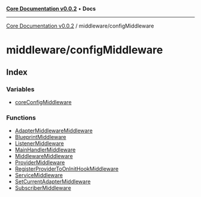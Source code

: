[**Core Documentation v0.0.2**](../../README.md) • **Docs**

***

[Core Documentation v0.0.2](../../modules.md) / middleware/configMiddleware

# middleware/configMiddleware

## Index

### Variables

- [coreConfigMiddleware](variables/coreConfigMiddleware.md)

### Functions

- [AdapterMiddlewareMiddleware](functions/AdapterMiddlewareMiddleware.md)
- [BlueprintMiddleware](functions/BlueprintMiddleware.md)
- [ListenerMiddleware](functions/ListenerMiddleware.md)
- [MainHandlerMiddleware](functions/MainHandlerMiddleware.md)
- [MiddlewareMiddleware](functions/MiddlewareMiddleware.md)
- [ProviderMiddleware](functions/ProviderMiddleware.md)
- [RegisterProviderToOnInitHookMiddleware](functions/RegisterProviderToOnInitHookMiddleware.md)
- [ServiceMiddleware](functions/ServiceMiddleware.md)
- [SetCurrentAdapterMiddleware](functions/SetCurrentAdapterMiddleware.md)
- [SubscriberMiddleware](functions/SubscriberMiddleware.md)
